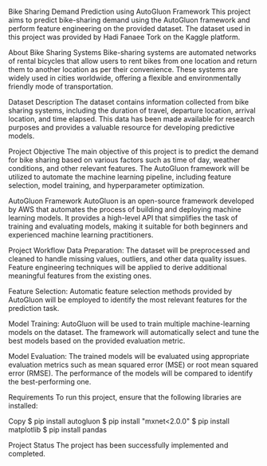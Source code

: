 Bike Sharing Demand Prediction using AutoGluon Framework
This project aims to predict bike-sharing demand using the AutoGluon framework and perform feature engineering on the provided dataset. The dataset used in this project was provided by Hadi Fanaee Tork on the Kaggle platform.

About Bike Sharing Systems
Bike-sharing systems are automated networks of rental bicycles that allow users to rent bikes from one location and return them to another location as per their convenience. These systems are widely used in cities worldwide, offering a flexible and environmentally friendly mode of transportation.

Dataset Description
The dataset contains information collected from bike sharing systems, including the duration of travel, departure location, arrival location, and time elapsed. This data has been made available for research purposes and provides a valuable resource for developing predictive models.

Project Objective
The main objective of this project is to predict the demand for bike sharing based on various factors such as time of day, weather conditions, and other relevant features. The AutoGluon framework will be utilized to automate the machine learning pipeline, including feature selection, model training, and hyperparameter optimization.

AutoGluon Framework
AutoGluon is an open-source framework developed by AWS that automates the process of building and deploying machine learning models. It provides a high-level API that simplifies the task of training and evaluating models, making it suitable for both beginners and experienced machine learning practitioners.

Project Workflow
Data Preparation: The dataset will be preprocessed and cleaned to handle missing values, outliers, and other data quality issues. Feature engineering techniques will be applied to derive additional meaningful features from the existing ones.

Feature Selection: Automatic feature selection methods provided by AutoGluon will be employed to identify the most relevant features for the prediction task.

Model Training: AutoGluon will be used to train multiple machine-learning models on the dataset. The framework will automatically select and tune the best models based on the provided evaluation metric.

Model Evaluation: The trained models will be evaluated using appropriate evaluation metrics such as mean squared error (MSE) or root mean squared error (RMSE). The performance of the models will be compared to identify the best-performing one.

Requirements
To run this project, ensure that the following libraries are installed:

Copy
$ pip install autogluon
$ pip install "mxnet<2.0.0"
$ pip install matplotlib
$ pip install pandas

Project Status
The project has been successfully implemented and completed.
